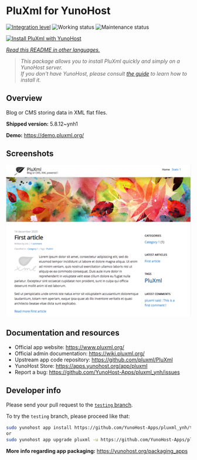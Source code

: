<!--
N.B.: This README was automatically generated by <https://github.com/YunoHost/apps/tree/master/tools/readme_generator>
It shall NOT be edited by hand.
-->

# PluXml for YunoHost

[![Integration level](https://dash.yunohost.org/integration/pluxml.svg)](https://dash.yunohost.org/appci/app/pluxml) ![Working status](https://ci-apps.yunohost.org/ci/badges/pluxml.status.svg) ![Maintenance status](https://ci-apps.yunohost.org/ci/badges/pluxml.maintain.svg)

[![Install PluXml with YunoHost](https://install-app.yunohost.org/install-with-yunohost.svg)](https://install-app.yunohost.org/?app=pluxml)

*[Read this README in other languages.](./ALL_README.md)*

> *This package allows you to install PluXml quickly and simply on a YunoHost server.*  
> *If you don't have YunoHost, please consult [the guide](https://yunohost.org/install) to learn how to install it.*

## Overview

Blog or CMS storing data in XML flat files.


**Shipped version:** 5.8.12~ynh1

**Demo:** <https://demo.pluxml.org/>

## Screenshots

![Screenshot of PluXml](./doc/screenshots/screenshot.png)

## Documentation and resources

- Official app website: <https://www.pluxml.org/>
- Official admin documentation: <https://wiki.pluxml.org/>
- Upstream app code repository: <https://github.com/pluxml/PluXml>
- YunoHost Store: <https://apps.yunohost.org/app/pluxml>
- Report a bug: <https://github.com/YunoHost-Apps/pluxml_ynh/issues>

## Developer info

Please send your pull request to the [`testing` branch](https://github.com/YunoHost-Apps/pluxml_ynh/tree/testing).

To try the `testing` branch, please proceed like that:

```bash
sudo yunohost app install https://github.com/YunoHost-Apps/pluxml_ynh/tree/testing --debug
or
sudo yunohost app upgrade pluxml -u https://github.com/YunoHost-Apps/pluxml_ynh/tree/testing --debug
```

**More info regarding app packaging:** <https://yunohost.org/packaging_apps>
